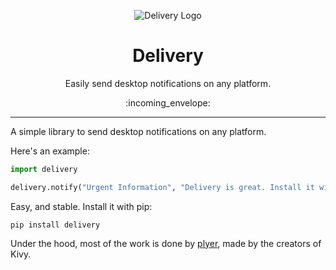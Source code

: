 <p align=center>
    <img src="media/logo.png" alt="Delivery Logo" />
</p>

<h1 align=center>Delivery</h1>

<p align=center>Easily send desktop notifications on any platform.</p>

<p align=center>
:incoming_envelope:
</p>

---

<!-- ## What is this Package? -->

A simple library to send desktop notifications on any platform.

Here's an example:

```python
import delivery

delivery.notify("Urgent Information", "Delivery is great. Install it with pip!")
```

Easy, and stable. Install it with pip:

```shell
pip install delivery
```

Under the hood, most of the work is done by [plyer](https://github.com/kivy/plyer), made by the creators of Kivy.
